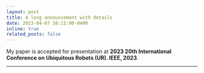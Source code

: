 ```yaml
---
layout: post
title: A long announcement with details
date: 2023-04-07 16:11:00-0400
inline: true
related_posts: false
---
```


My paper is accepted for presentation at **<a herf="https://2023.ubiquitousrobots.org/">2023 20th International Conference on Ubiquitous Robots (UR). IEEE, 2023</a>**.

---

